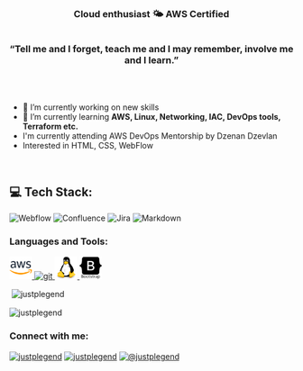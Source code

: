 <h3 align="center">Cloud enthusiast 🌤 AWS Certified 

<br>“Tell me and I forget, teach me and I may remember, involve me and I learn.”</h3>

<br>
<br>

- 🔭 I’m currently working on new skills
- 🌱 I’m currently learning **AWS, Linux, Networking, IAC, DevOps tools, Terraform etc.**
- I'm currently attending AWS DevOps Mentorship by Dzenan Dzevlan
- Interested in HTML, CSS, WebFlow 

<br>

## 💻 Tech Stack:
![Webflow](https://img.shields.io/badge/Webflow-4353FF?style=for-the-badge&logo=webflow&logoColor=white) ![Confluence](https://img.shields.io/badge/confluence-%23172BF4.svg?style=for-the-badge&logo=confluence&logoColor=white) ![Jira](https://img.shields.io/badge/jira-%230A0FFF.svg?style=for-the-badge&logo=jira&logoColor=white) ![Markdown](https://img.shields.io/badge/markdown-%23000000.svg?style=for-the-badge&logo=markdown&logoColor=white)

<h3 align="left">Languages and Tools:</h3>
<p align="left"> <a href="https://aws.amazon.com" target="_blank" rel="noreferrer"> <img src="https://raw.githubusercontent.com/devicons/devicon/master/icons/amazonwebservices/amazonwebservices-original-wordmark.svg" alt="aws" width="40" height="40"/> </a> <a href="https://git-scm.com/" target="_blank" rel="noreferrer"> <img src="https://www.vectorlogo.zone/logos/git-scm/git-scm-icon.svg" alt="git" width="40" height="40"/> </a> <a href="https://www.linux.org/" target="_blank" rel="noreferrer"> <img src="https://raw.githubusercontent.com/devicons/devicon/master/icons/linux/linux-original.svg" alt="linux" width="40" height="40"/> </a> </a> <a href="https://getbootstrap.com" target="_blank" rel="noreferrer"> <img src="https://raw.githubusercontent.com/devicons/devicon/master/icons/bootstrap/bootstrap-plain-wordmark.svg" alt="bootstrap" width="40" height="40"/> </a> </p>


<p>&nbsp;<img align="center" src="https://github-readme-stats.vercel.app/api?username=justplegend&show_icons=true&locale=en" alt="justplegend" /></p>

<p><img align="center" src="https://github-readme-streak-stats.herokuapp.com/?user=justplegend&" alt="justplegend" /></p>

<h3 align="left">Connect with me:</h3>
<p align="left">
<a href="https://dev.to/justplegend" target="blank"><img align="center" src="https://raw.githubusercontent.com/rahuldkjain/github-profile-readme-generator/master/src/images/icons/Social/devto.svg" alt="justplegend" height="30" width="40" /></a>
<a href="https://twitter.com/justplegend" target="blank"><img align="center" src="https://raw.githubusercontent.com/rahuldkjain/github-profile-readme-generator/master/src/images/icons/Social/twitter.svg" alt="justplegend" height="30" width="40" /></a>
<a href="https://medium.com/@justplegend" target="blank"><img align="center" src="https://raw.githubusercontent.com/rahuldkjain/github-profile-readme-generator/master/src/images/icons/Social/medium.svg" alt="@justplegend" height="30" width="40" /></a>
</p>
